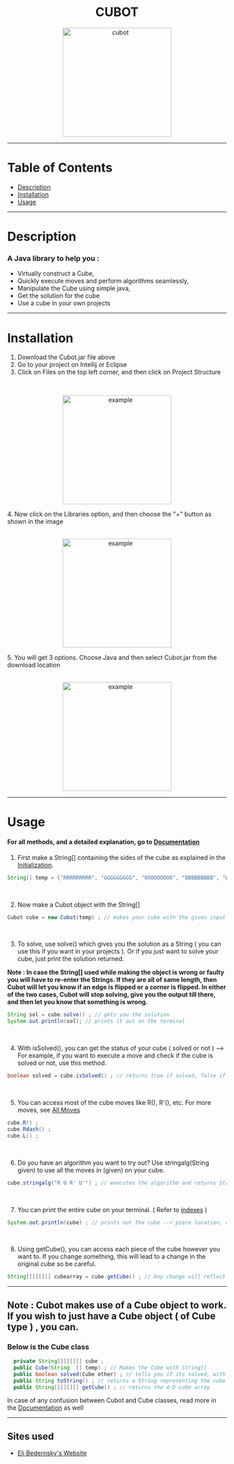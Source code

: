 <h1 align="center">CUBOT</h1>

<p align="center">
  <img width="250" src="https://cdn.discordapp.com/attachments/812010624301269012/846043080104607744/output-onlinepngtools.png" alt="cubot">
</p>


<hr> 

# Table of Contents  
* [Description](#Description)  
* [Installation](#Installation) 
* [Usage](#Usage)
<hr> 


# Description

### A Java library to help you : 
* Virtually construct a Cube, 
* Quickly execute moves and perform algorithms seamlessly, 
* Manipulate the Cube using simple java, 
* Get the solution for the cube
* Use a cube in your own projects 

---

# Installation

1. Download the Cubot.jar file above 
2. Go to your project on Intellij or Eclipse 
3. Click on Files on the top left corner, and then click on Project Structure
<br> 
<p align="center">
  <img width="250" src="https://cdn.discordapp.com/attachments/812010624301269012/846011040529645588/unknown.png" alt="example">
</p>
4. Now click on the Libraries option, and then choose the "+" button as shown in the image 
<br> 
<br> 
 <p align="center">
  <img width="250" src="https://cdn.discordapp.com/attachments/812010624301269012/846011272054571038/unknown.png" alt="example">
</p>
5. You will get 3 options. Choose Java and then select Cubot.jar from the download location 
<br> 
<br>
 <p align="center">
  <img width="250" src="https://cdn.discordapp.com/attachments/812010624301269012/846011334029344828/unknown.png" alt="example">
</p>

<hr> 

# Usage

#### For all methods, and a detailed explanation, go to [Documentation](https://github.com/AkshathRaghav/cubot/blob/main/documentation.md)
1. First make a String[] containing the sides of the cube as explained in the [Initialization](https://github.com/AkshathRaghav/cubot/blob/main/initialization.md). 

```java
String[] temp = {"RRRRRRRRR", "GGGGGGGGG", "OOOOOOOOO", "BBBBBBBBB", "WWWWWWWWW", "YYYYYYYYY"}; // This represents a solved cube
```
<br> 

2. Now make a Cubot object with the String[] 

```java
Cubot cube = new Cubot(temp) ; // makes your cube with the given input 
```
<br> 

3. To solve, use solve() which gives you the solution as a String ( you can use this if you want in your projects ). Or if you just want to solve your cube, just print the solution returned. <br> 

**Note : In case the String[] used while making the object is wrong or faulty you will have to re-enter the Strings. If they are all of same length, then Cubot will let you know if an edge is flipped or a corner is flipped. In either of the two cases, Cubot will stop solving, give you the output till there, and then let you know that something is wrong.** 


```java
String sol = cube.solve() ; // gets you the solution 
System.out.println(sol); // prints it out on the terminal 
```
<br> 

4. With isSolved(), you can get the status of your cube ( solved or not ) --> For example, if you want to execute a move and check if the cube is solved or not, use this method. 

```java
boolean solved = cube.isSolved() ; // returns true if solved, false if not
```
<br> 

5. You can access most of the cube moves like R(), R'(), etc. For more moves, see [All Moves](https://github.com/AkshathRaghav/cubot/blob/main/moves.md) 

```java
cube.R() ; 
cube.Rdash() ; 
cube.L() ; 
```
<br> 

6. Do you have an algorithm you want to try out? Use stringalg(String given) to use all the moves in (given) on your cube. 

```java
cube.stringalg("R U R' U'") ; // executes the algorithm and returns String ( if you want ) 
```
<br> 

7. You can print the entire cube on your terminal. ( Refer to [indexes](https://eli.thegreenplace.net/images/2015/row-major-3D.png) ) 

```java
System.out.println(cube) ; // prints out the cube --> piece location, colors and centers 
```
<br> 

8. Using getCube(), you can access each piece of the cube however you want to. If you change something, this will lead to a change in the original cube so be careful.

```java
String[][][][] cubearray = cube.getCube() ; // Any change will reflect on the cube
```
<hr> 
 

## Note :  Cubot makes use of a Cube object to work. If you wish to just have a Cube object ( of Cube type ) , you can. 
### Below is the Cube class 

```java 
  private String[][][][] cube ; 
  public Cube(String  [] temp) ; // Makes the Cube with String[]    
  public boolean solved(Cube other) ; // tells you if its solved, with respect to another cube ( play around with it ;) )
  public String toString() ; // returns a String representing the cube
  public String[][][][] getCube() ; // returns the 4-D cube array
```
In case of any confusion between Cubot and Cube classes, read more in the [Documentation](https://github.com/AkshathRaghav/cubot/blob/main/documentation.md) as well 
<hr> 


## Sites used 
* [Eli Bedernsky's Website](https://eli.thegreenplace.net/2015/memory-layout-of-multi-dimensional-arrays)
